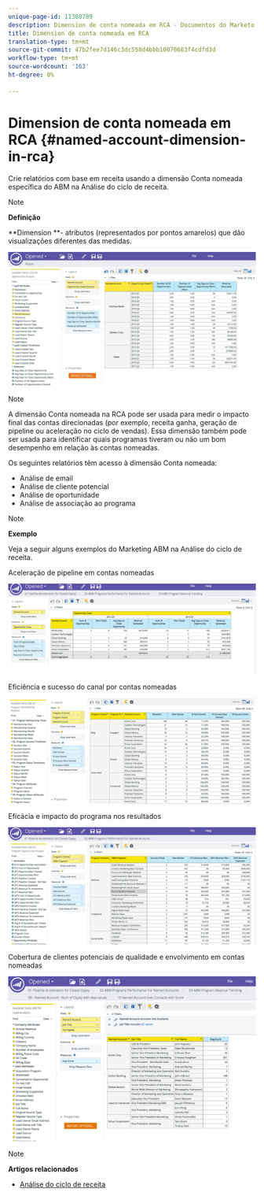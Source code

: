```yaml
---
unique-page-id: 11380789
description: Dimension de conta nomeada em RCA - Documentos do Marketo - Documentação do produto
title: Dimension de conta nomeada em RCA
translation-type: tm+mt
source-git-commit: 47b2fee7d146c3dc558d4bbb10070683f4cdfd3d
workflow-type: tm+mt
source-wordcount: '163'
ht-degree: 0%

---
```



# Dimension de conta nomeada em RCA {#named-account-dimension-in-rca}

Crie relatórios com base em receita usando a dimensão Conta nomeada específica do ABM na Análise do ciclo de receita.

>[!NOTE]
>
>**Definição**
>
>**Dimension **- atributos (representados por pontos amarelos) que dão visualizações diferentes das medidas.

![](assets/one-2.png)

>[!NOTE]
>
>A dimensão Conta nomeada na RCA pode ser usada para medir o impacto final das contas direcionadas (por exemplo, receita ganha, geração de pipeline ou aceleração no ciclo de vendas). Essa dimensão também pode ser usada para identificar quais programas tiveram ou não um bom desempenho em relação às contas nomeadas.

Os seguintes relatórios têm acesso à dimensão Conta nomeada:

* Análise de email
* Análise de cliente potencial
* Análise de oportunidade
* Análise de associação ao programa

>[!NOTE]
>
>**Exemplo**
>
>Veja a seguir alguns exemplos do Marketing ABM na Análise do ciclo de receita.

Aceleração de pipeline em contas nomeadas

![](assets/two-1.png)

Eficiência e sucesso do canal por contas nomeadas

![](assets/three-2.png)

Eficácia e impacto do programa nos resultados

![](assets/four-3.png)

Cobertura de clientes potenciais de qualidade e envolvimento em contas nomeadas

![](assets/five-2.png)

>[!NOTE]
>
>**Artigos relacionados**
>
>* [Análise do ciclo de receita](http://docs.marketo.com/display/docs/revenue+cycle+analytics)

>



